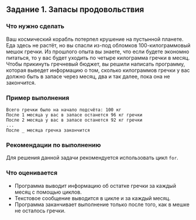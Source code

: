 ﻿## Задание 1. Запасы продовольствия
### Что нужно сделать

Ваш космический корабль потерпел крушение на пустынной планете. Еда здесь не растёт, но вы спасли из-под обломков 100-килограммовый мешок гречки. Из прошлого опыта вы знаете, что если будете экономно питаться, то у вас будет уходить по четыре килограмма гречки в месяц. Чтобы прикинуть гречневый бюджет, вы решили написать программу, которая выведет информацию о том, сколько килограммов гречки у вас должно быть в запасе через месяц, два и так далее, пока она не закончится.

### Пример выполнения

```
Всего гречки было на начало подсчёта: 100 кг 
После 1 месяца у вас в запасе останется 96 кг гречки 
После 2 месяца у вас в запасе останется 92 кг гречки 
...
После _ месяца гречка закончится
```

### Рекомендации по выполнению
Для решения данной задачи рекомендуется использовать цикл `for`.

### Что оценивается
- Программа выводит информацию об остатке гречки за каждый месяц с помощью циклов.
- Текстовое сообщение выводится в цикле и за каждый месяц.
- Программа заканчивает выполнение только после того, как в мешке не осталось гречки.

